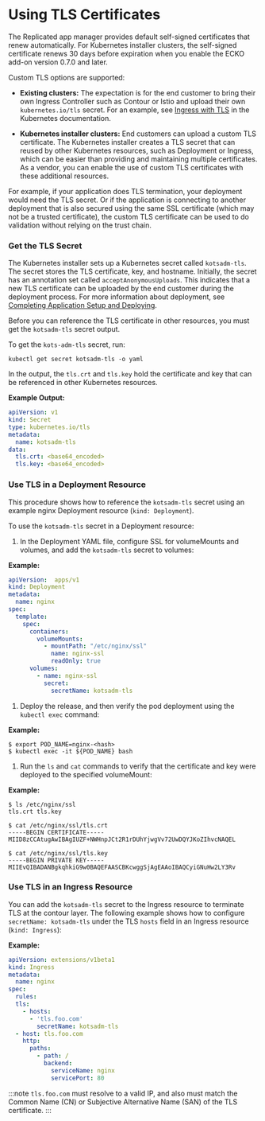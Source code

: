 # Using TLS Certificates

The Replicated app manager provides default self-signed certificates that renew automatically. For Kubernetes installer clusters, the self-signed certificate renews 30 days before expiration when you enable the ECKO add-on version 0.7.0 and later.

Custom TLS options are supported:

- **Existing clusters:** The expectation is for the end customer to bring their own Ingress Controller such as Contour or Istio and upload their own `kubernetes.io/tls` secret. For an example, see [Ingress with TLS](https://kubernetes.io/docs/concepts/services-networking/ingress/#tls) in the Kubernetes documentation.

- **Kubernetes installer clusters:** End customers can upload a custom TLS certificate. The Kubernetes installer creates a TLS secret that can reused by other Kubernetes resources, such as Deployment or Ingress, which can be easier than providing and maintaining multiple certificates. As a vendor, you can enable the use of custom TLS certificates with these additional resources.

For example, if your application does TLS termination, your deployment would need the TLS secret. Or if the application is connecting to another deployment that is also secured using the same SSL certificate (which may not be a trusted certificate), the custom TLS certificate can be used to do validation without relying on the trust chain.

### Get the TLS Secret

The Kubernetes installer sets up a Kubernetes secret called `kotsadm-tls`. The secret stores the TLS certificate, key, and hostname. Initially, the secret has an annotation set called `acceptAnonymousUploads`. This indicates that a new TLS certificate can be uploaded by the end customer during the deployment process. For more information about deployment, see [Completing Application Setup and Deploying](/enterprise/installing-app-setup).

Before you can reference the TLS certificate in other resources, you must get the `kotsadm-tls` secret output.

To get the `kots-adm-tls` secret, run:

```shell
kubectl get secret kotsadm-tls -o yaml
```

In the output, the `tls.crt` and `tls.key` hold the certificate and key that can be referenced in other Kubernetes resources.

**Example Output:**

```yaml
apiVersion: v1
kind: Secret
type: kubernetes.io/tls
metadata:
  name: kotsadm-tls
data:
  tls.crt: <base64_encoded>
  tls.key: <base64_encoded>
```

### Use TLS in a Deployment Resource

This procedure shows how to reference the `kotsadm-tls` secret using an example nginx Deployment resource (`kind: Deployment`).

To use the `kotsadm-tls` secret in a Deployment resource:

1. In the Deployment YAML file, configure SSL for volumeMounts and volumes, and add the `kotsadm-tls` secret to volumes:

  **Example:**

  ```yaml
  apiVersion:  apps/v1
  kind: Deployment
  metadata:
    name: nginx
  spec:
    template:
      spec:
        containers:
          volumeMounts:
            - mountPath: "/etc/nginx/ssl"
              name: nginx-ssl
              readOnly: true
        volumes:
          - name: nginx-ssl
            secret:
              secretName: kotsadm-tls
  ```

1. Deploy the release, and then verify the pod deployment using the `kubectl exec` command:

  **Example:**

  ```shell
  $ export POD_NAME=nginx-<hash>
  $ kubectl exec -it ${POD_NAME} bash
  ```

1. Run the `ls` and `cat` commands to verify that the certificate and key were deployed to the specified volumeMount:

  **Example:**

  ```shell
  $ ls /etc/nginx/ssl
  tls.crt tls.key

  $ cat /etc/nginx/ssl/tls.crt
  -----BEGIN CERTIFICATE-----
  MIID8zCCAtugAwIBAgIUZF+NWHnpJCt2R1rDUhYjwgVv72UwDQYJKoZIhvcNAQEL

  $ cat /etc/nginx/ssl/tls.key
  -----BEGIN PRIVATE KEY-----
  MIIEvQIBADANBgkqhkiG9w0BAQEFAASCBKcwggSjAgEAAoIBAQCyiGNuHw2LY3Rv
  ```

### Use TLS in an Ingress Resource

You can add the `kotsadm-tls` secret to the Ingress resource to terminate TLS at the contour layer. The following example shows how to configure `secretName: kotsadm-tls` under the TLS `hosts` field in an Ingress resource (`kind: Ingress`):

**Example:**

```yaml
apiVersion: extensions/v1beta1
kind: Ingress
metadata:
  name: nginx
spec:
  rules:
  tls:
    - hosts:
      - 'tls.foo.com'
        secretName: kotsadm-tls
  - host: tls.foo.com
    http:
      paths:
        - path: /
          backend:
            serviceName: nginx
            servicePort: 80
```
:::note
`tls.foo.com` must resolve to a valid IP, and also must match the Common Name (CN) or Subjective Alternative Name (SAN) of the TLS certificate.
:::
